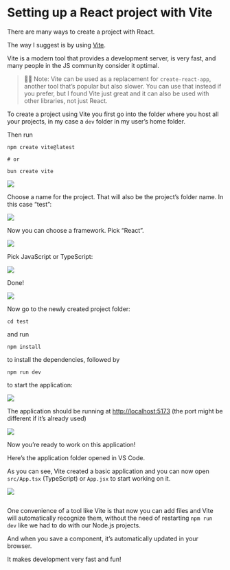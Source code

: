 # Setting up a React project with Vite

There are many ways to create a project with React.

The way I suggest is by using [Vite](https://vitejs.dev/).

Vite is a modern tool that provides a development server, is very fast, and many people in the JS community consider it optimal.

> 💁‍♂️ Note: Vite can be used as a replacement for `create-react-app`, another tool that’s popular but also slower. You can use that instead if you prefer, but I found Vite just great and it can also be used with other libraries, not just React.

To create a project using Vite you first go into the folder where you host all your projects, in my case a `dev` folder in my user’s home folder.

Then run

```
npm create vite@latest

# or

bun create vite
```

![](https://thevalleyofcode.com/\_astro/1-demo-setting-up-a-react-project-with-vite.CglZiGwf\_lrMzm.webp)

Choose a name for the project. That will also be the project’s folder name. In this case “test”:

![](https://thevalleyofcode.com/\_astro/1-demo-setting-up-a-react-project-with-vite-1.B3hLMWtm\_1X9x2m.webp)

Now you can choose a framework. Pick “React”.

![](https://thevalleyofcode.com/\_astro/1-demo-setting-up-a-react-project-with-vite-2.C65xXP5U\_57tCp.webp)

Pick JavaScript or TypeScript:

![](https://thevalleyofcode.com/\_astro/1-demo-setting-up-a-react-project-with-vite-3.DTNPY13m\_U2IMG.webp)

Done!

![](https://thevalleyofcode.com/\_astro/1-demo-setting-up-a-react-project-with-vite-4.BPx7ANgU\_Z1LIsg1.webp)

Now go to the newly created project folder:

```
cd test
```

and run

```
npm install
```

to install the dependencies, followed by

```
npm run dev
```

to start the application:

![](https://thevalleyofcode.com/\_astro/Screenshot-2023-11-13T08.55.30AM.Cx1PvqxX\_2dthwG.webp)

The application should be running at [http://localhost:5173](http://localhost:5173/) (the port might be different if it’s already used)

![](https://thevalleyofcode.com/\_astro/1-demo-setting-up-a-react-project-with-vite-6.DheN3laq\_1Fk4rl.webp)

Now you’re ready to work on this application!

Here’s the application folder opened in VS Code.

As you can see, Vite created a basic application and you can now open `src/App.tsx` (TypeScript) or `App.jsx` to start working on it.

![](https://thevalleyofcode.com/\_astro/Screenshot-2023-11-13T08.56.12AM.DwkSUPAg\_vq5ia.webp)

<div align="left" data-full-width="false">

<img src="https://thevalleyofcode.com/_astro/1-demo-setting-up-a-react-project-with-vite-7.iyFlLFAe_1CWTd.webp" alt="">

</div>

One convenience of a tool like Vite is that now you can add files and Vite will automatically recognize them, without the need of restarting `npm run dev` like we had to do with our Node.js projects.

And when you save a component, it’s automatically updated in your browser.

It makes development very fast and fun!
